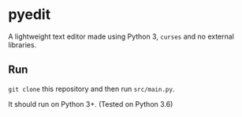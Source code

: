<!--:/ FOR PYEDIT USE :/-->
<!--:/LV,v0.0.1-alpha§D,5/11/23:/ -->

# pyedit

A lightweight text editor made using Python 3, `curses` and no external libraries.

## Run

`git clone` this repository and then run `src/main.py`.

It should run on Python 3+. (Tested on Python 3.6)
